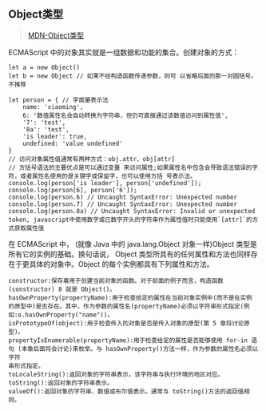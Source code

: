 ## Object类型

> [MDN-Object类型](https://developer.mozilla.org/zh-CN/docs/Web/JavaScript/Reference/Global_Objects/Object)

ECMAScript 中的对象其实就是一组数据和功能的集合。创建对象的方式：

```
let a = new Object()
let b = new Object // 如果不给构造函数传递参数，则可 以省略后面的那一对圆括号。不推荐

let person = { // 字面量表示法
    name: 'xiaoming',
    6: '数值属性名会自动转换为字符串，但仍可直接通过该数值访问到属性值',
    '7': 'test',
    '8a': 'test',
    'is leader': true,
    undefined: 'value undefined'
}
// 访问对象属性值通常有两种方式：obj.attr、obj[attr]
// 方括号语法的主要优点是可以通过变量 来访问属性;如果属性名中包含会导致语法错误的字符，或者属性名使用的是关键字或保留字，也可以使用方括 号表示法。
console.log(person['is leader'], person['undefined']);
console.log(person[6], person['6']);
console.log(person.6) // Uncaught SyntaxError: Unexpected number
console.log(person.7) // Uncaught SyntaxError: Unexpected number
console.log(person.8a) // Uncaught SyntaxError: Invalid or unexpected token, javascript中使用数字或已数字开头的字符串作为属性值时只能使用`[attr]`的方式获取属性值
```

在 ECMAScript 中， (就像 Java 中的 java.lang.Object 对象一样)Object 类型是所有它的实例的基础。换句话说，
Object 类型所具有的任何属性和方法也同样存在于更具体的对象中。Object 的每个实例都具有下列属性和方法。

```
constructor:保存着用于创建当前对象的函数。对于前面的例子而言，构造函数(constructor) 8 就是 Object()。
hasOwnProperty(propertyName):用于检查给定的属性在当前对象实例中(而不是在实例 的原型中)是否存在。其中，作为参数的属性名(propertyName)必须以字符串形式指定(例 如:o.hasOwnProperty("name"))。
isPrototypeOf(object):用于检查传入的对象是否是传入对象的原型(第 5 章将讨论原 型)。
propertyIsEnumerable(propertyName):用于检查给定的属性是否能够使用 for-in 语句 (本章后面将会讨论)来枚举。与 hasOwnProperty()方法一样，作为参数的属性名必须以字符
串形式指定。
toLocaleString():返回对象的字符串表示，该字符串与执行环境的地区对应。
toString():返回对象的字符串表示。
valueOf():返回对象的字符串、数值或布尔值表示。通常与 toString()方法的返回值相同。
```

